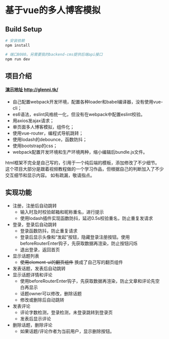 # 基于vue的多人博客模拟

## Build Setup
``` bash
# 安装依赖
npm install

# 端口8080。另需要我的backend-cms提供后端api接口
npm run dev
```
## 项目介绍
#### [演示地址](http://glenni.tk/) http://glenni.tk/
- 自己配置webpack开发环境，配置各种loader和babel编译器，没有使用vue-cli；
- es6语法，eslint风格统一化，但没有在webpack中配置eslint校验。
- 用axios发ajax请求；
- 单页面多人博客模拟，组件化；
- 使用vue-router，编程式导航跳转；
- 使用lodash的debounce，函数防抖；
- 使用bootstrap的css；
- webpack配置开发环境和生产环境两种，缩小编辑后bundle.js文件。

html框架不完全是自己写的，引用于一个纯后端的模板，添加修改了不少细节。这个项目大部分是跟着视频教程做的一个学习作品，但根据自己的判断加入了不少交互细节和显示内容。
如有疏漏，敬请指点。

## 实现功能
- 注册，注册后自动跳转
    + 输入时及时校验邮箱和昵称重名，进行提示
    + 使用lodash插件实现函数防抖，延迟0.5s校验重名，防止重复发请求
-   登录，登录后自动跳转
    + 登录函数防抖，防止重复请求
    + 登录后显示头像和“发起”按钮，隐藏登录注册按钮。使用beforeRouterEnter钩子，先获取数据再渲染，防止按钮闪烁
    +  退出登录，返回首页
-   显示话题列表
    +  ~~使用element-ui的翻页组件~~ 换成了自己写的翻页组件
-   发表话题，发表后自动跳转
-   显示话题详情和评论
    +  使用beforeRouterEnter钩子，先获取数据再渲染，防止文章和评论先空白再显示
    +  话题owner可以修改，删除话题
    +  修改或删除后自动跳转
-   发表评论
    +  评论字数检测，登录检测，未登录跳转到登录页
    +  发表后显示评论
-  删除话题，删除评论
    + 如果话题/评论作者为当前用户，显示删除按钮。
